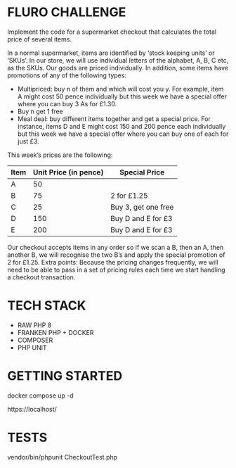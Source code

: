# FLURO CHALLENGE

Implement the code for a supermarket checkout that calculates the total price of
several items.

In a normal supermarket, items are identified by ‘stock keeping units’ or ‘SKUs’. In our
store, we will use individual letters of the alphabet, A, B, C etc, as the SKUs. Our goods
are priced individually. In addition, some items have promotions of any of the
following types:

- Multipriced: buy n of them and which will cost you y. For example, item A
might cost 50 pence individually but this week we have a special offer where
you can buy 3 As for £1.30.
- Buy n get 1 free
- Meal deal: buy different items together and get a special price. For instance,
items D and E might cost 150 and 200 pence each individually but this week
we have a special offer where you can buy one of each for just £3.

This week’s prices are the following:

| **Item** | **Unit Price (in pence)** | **Special Price**           |
|----------|---------------------------|-----------------------------|
| A        | 50                        |                             |
| B        | 75                        | 2 for £1.25                 |
| C        | 25                        | Buy 3, get one free         |
| D        | 150                       | Buy D and E for £3          |
| E        | 200                       | Buy D and E for £3          |

Our checkout accepts items in any order so if we scan a B, then an A, then another B,
we will recognise the two B’s and apply the special promotion of 2 for £1.25.
Extra points: Because the pricing changes frequently, we will need to be able to pass
in a set of pricing rules each time we start handling a checkout transaction.

# TECH STACK

- RAW PHP 8
- FRANKEN PHP + DOCKER
- COMPOSER
- PHP UNIT

# GETTING STARTED

docker compose up -d

https://localhost/

# TESTS

vendor/bin/phpunit CheckoutTest.php